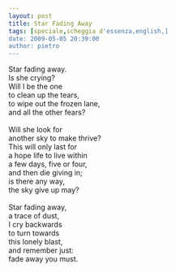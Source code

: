 ```yaml
---
layout: post
title: Star Fading Away
tags: [speciale,scheggia d'essenza,english,]
date: 2009-05-05 20:39:00
author: pietro
---
```

Star fading away.<br/>Is she crying?<br/>Will I be the one<br/>to clean up the tears,<br/>to wipe out the frozen lane,<br/>and all the other fears?<br/><br/>Will she look for<br/>another sky to make thrive?<br/>This will only last for<br/>a hope life to live within<br/>a few days, five or four,<br/>and then die giving in;<br/>is there any way,<br/>the sky give up may?<br/><br/>Star fading away,<br/>a trace of dust,<br/>I cry backwards<br/>to turn towards<br/>this lonely blast,<br/>and remember just:<br/>fade away you must.
